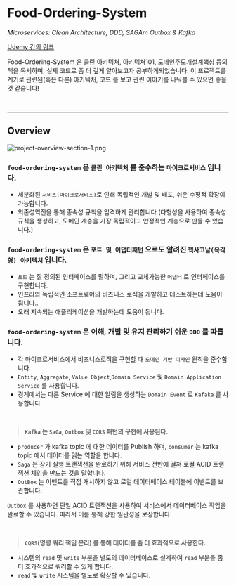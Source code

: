 # Food-Ordering-System
*Microservices: Clean Architecture, DDD, SAGAm Outbox & Kafka*

[Udemy 강의 링크](https://www.udemy.com/course/microservices-clean-architecture-ddd-saga-outbox-kafka-kubernetes/)

Food-Ordering-System 은 클린 아키텍처, 아키텍처101, 도메인주도개설계핵심 등의 책을 독서하며, 실제 코드로 좀 더 깊게 알아보고자 공부하게되었습니다. 
이 프로젝트를 계기로 관련된(혹은 다른) 아키텍처, 코드 를 보고 관련 이야기를 나눠볼 수 있으면 좋을 것 같습니다! 

<br><hr>

## Overview

![project-overview-section-1.png](img/project-overview-section-1.png)

### **`food-ordering-system`** 은 **`클린 아키텍처`** 를 준수하는 **`마이크로서비스`** 입니다.

- 세분화된 `서비스(마이크로서비스)`로 인해 독립적인 개발 및 배포, 쉬운 수평적 확장이 가능합니다.
- 의존성역전을 통해 종속성 규칙을 엄격하게 관리합니다.(다형성을 사용하여 종속성 규칙을 생성하고, 도메인 계층을 가장 독립적이고 안정적인 계층으로 만들 수 있습니다.)



###  **`food-ordering-system`** 은 **`포트 및 어댑터패턴`** 으로도 알려진 **`헥사고날(육각형) 아키텍처`** 입니다.

- `포트` 는 잘 정의된 인터페이스를 말하며, 그리고 교체가능한 `어댑터` 로 인터페이스를 구현합니다.
- 인프라와 독립적인 소프트웨어의 비즈니스 로직을 개발하고 테스트하는데 도움이 됩니다..
- 오래 지속되는 애플리케이션을 개발하는데 도움이 됩니다.  

###  **`food-ordering-system`** 은 이해, 개발 및 유지 관리하기 쉬운 **`DDD`** 를 따릅니다. 

- 각 마이크로서비스에서 비즈니스로직을 구현할 때 `도메인 기반 디자인` 원칙을 준수합니다.
- `Entity`, `Aggregate`, `Value Object`,`Domain Service` 및 `Domain Application Service` 를 사용합니다.
- 경계에서는 다른 Service 에 대한 알림을 생성하는 `Domain Event` 로 `Kafaka` 를 사용합니다.

<br>

> **`Kafka` 는 `SaGa`, `Outbox` 및 `CQRS` 패턴의 구현에 사용된다.**

- `producer` 가 kafka topic 에 대한 데이터를 Publish 하며, `consumer` 는 kafka topic 에서 데이터를 읽는 역할을 합니다.
- `Saga` 는 장기 실행 트랜잭션을 완료하기 위해 서비스 전반에 걸쳐 로컬 ACID 트랜잭션 체인을 만드는 것을 말합니다.
- `OutBox` 는 이벤트를 직접 개시하지 않고 로컬 데이터베이스 테이블에 이벤트를 보관합니다.

`Outbox` 를 사용하면 단일 ACID 트랜잭션을 사용하여 서비스에서 데이터베이스 작업을 완료할 수 있습니다. 따라서 이를 통해 강한 일관성을 보장합니다.

<br>

> **`CQRS`(명령 쿼리 책임 분리) 를 통해 데이터를 좀 더 효과적으로 사용한다.**

- 시스템의 `read` 및 `write` 부분을 별도의 데이터베이스로 설계하여 `read` 부분을 좀 더 효과적으로 쿼리할 수 있게 합니다.
- `read` 및 `write` 시스템을 별도로 확장할 수 있습니다.
